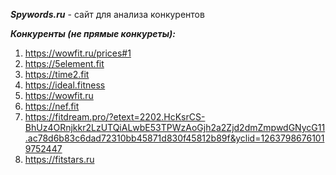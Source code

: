 ***Spywords.ru*** - сайт для анализа конкурентов

***Конкуренты (не прямые конкуреты):***
1. https://wowfit.ru/prices#1
2. https://5element.fit
3. https://time2.fit
4. https://ideal.fitness
5. https://wowfit.ru
6. https://nef.fit
7. https://fitdream.pro/?etext=2202.HcKsrCS-BhUz4ORnjkkr2LzUTQiALwbE53TPWzAoGjh2a2Zjd2dmZmpwdGNycG11.ac78d6b83c6dad72310bb45871d830f45812b89f&yclid=12637986761019752447
8. https://fitstars.ru
